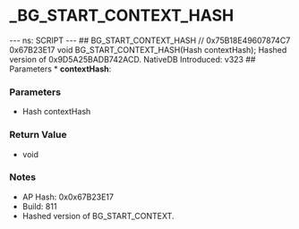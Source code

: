 # _BG_START_CONTEXT_HASH

--- ns: SCRIPT --- ## BG_START_CONTEXT_HASH  // 0x75B18E49607874C7 0x67B23E17 void BG_START_CONTEXT_HASH(Hash contextHash);  Hashed version of 0x9D5A25BADB742ACD.  NativeDB Introduced: v323  ## Parameters * **contextHash**:

### Parameters
* Hash contextHash

### Return Value
* void

### Notes
* AP Hash: 0x0x67B23E17
* Build: 811
* Hashed version of BG_START_CONTEXT.

